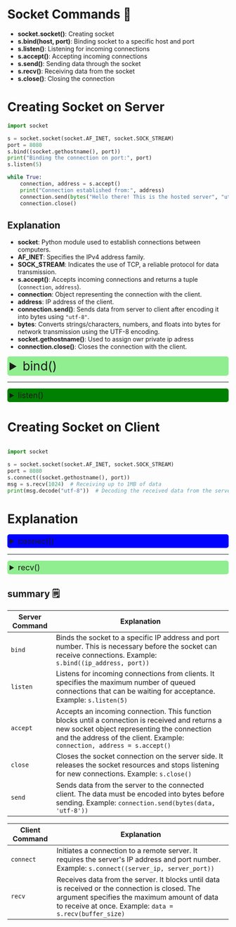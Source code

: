 # Socket Commands   🔌

- **socket.socket()**: Creating socket
- **s.bind(host, port)**: Binding socket to a specific host and port
- **s.listen()**: Listening for incoming connections
- **s.accept()**: Accepting incoming connections
- **s.send()**: Sending data through the socket
- **s.recv()**: Receiving data from the socket
- **s.close()**: Closing the connection

# Creating Socket on Server

```python
import socket

s = socket.socket(socket.AF_INET, socket.SOCK_STREAM)
port = 8080
s.bind((socket.gethostname(), port))
print("Binding the connection on port:", port)
s.listen(5)

while True:
    connection, address = s.accept()
    print("Connection established from:", address)
    connection.send(bytes("Hello there! This is the hosted server", "utf-8"))
    connection.close()
```

## Explanation

- **socket**: Python module used to establish connections between computers.
- **AF_INET**: Specifies the IPv4 address family.
- **SOCK_STREAM**: Indicates the use of TCP, a reliable protocol for data transmission.
- **s.accept()**: Accepts incoming connections and returns a tuple (`connection`, `address`).
- **connection**: Object representing the connection with the client.
- **address**: IP address of the client.
- **connection.send()**: Sends data from server to client after encoding it into bytes using `"utf-8"`.
- **bytes**: Converts strings/characters, numbers, and floats into bytes for
network transmission using the UTF-8 encoding.
- **socket.gethostname()**: Used to assign owr private ip adress
- **connection.close()**: Closes the connection with the client.

<details>
  <summary style="background-color: lightgreen; padding: 5px; border-radius: 5px; font-size: 28px;font-style:bold; cursor: pointer;">bind()</summary>

```python

s.bind((ip_address, port))
```
</details>
<hr>
<details>
  <summary style="background-color:green; padding: 5px; border-radius: 5px; font-size: 18px; cursor: pointer;">listen()</summary>

```python

s.listen(5)
```
>- Listen the incomming connections
</details>

# Creating Socket on Client

```python

import socket

s = socket.socket(socket.AF_INET, socket.SOCK_STREAM)
port = 8080
s.connect((socket.gethostname(), port))
msg = s.recv(1024)  # Receiving up to 1MB of data
print(msg.decode("utf-8"))  # Decoding the received data from the server
```

# Explanation

<details>
  <summary style="background-color: blue; padding: 5px; border-radius: 5px; font-size: 18px; cursor: pointer;">connect()</summary>

```python
s.connect((ip_address, port))
```
>- Used to connect client to serever by using port and ip adress
</details>
<hr>
<details>
  <summary style="background-color: lightgreen; padding: 5px; border-radius: 5px; font-size: 18px; cursor: pointer;">recv()</summary>

```python

msg = s.recv(buffer_size)
```
>- buffer_size: Specifies the maximum amount of data to receive.
>- Returns data in bytes format.
>- Blocking function, meaning it waits until data is received.



</details>






## summary 🗒

| Server Command | Explanation |
| -------------- | ----------- |
| `bind`         | Binds the socket to a specific IP address and port number. This is necessary before the socket can receive connections. Example: `s.bind((ip_address, port))` |
| `listen`       | Listens for incoming connections from clients. It specifies the maximum number of queued connections that can be waiting for acceptance. Example: `s.listen(5)` |
| `accept`       | Accepts an incoming connection. This function blocks until a connection is received and returns a new socket object representing the connection and the address of the client. Example: `connection, address = s.accept()` |
| `close`        | Closes the socket connection on the server side. It releases the socket resources and stops listening for new connections. Example: `s.close()` |
| `send`         | Sends data from the server to the connected client. The data must be encoded into bytes before sending. Example: `connection.send(bytes(data, 'utf-8'))` |

| Client Command | Explanation |
| -------------- | ----------- |
| `connect`      | Initiates a connection to a remote server. It requires the server's IP address and port number. Example: `s.connect((server_ip, server_port))` |
| `recv`         | Receives data from the server. It blocks until data is received or the connection is closed. The argument specifies the maximum amount of data to receive at once. Example: `data = s.recv(buffer_size)` |


